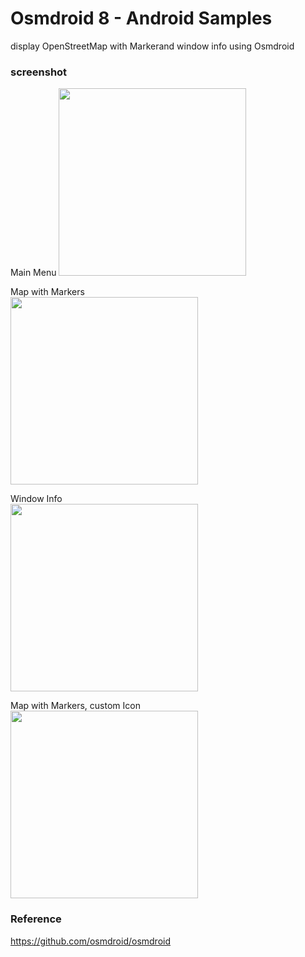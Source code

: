 Osmdroid 8 - Android Samples
===============

display OpenStreetMap with Markerand window info  using Osmdroid <br/>

### screenshot <br/>
Main Menu
<image src="https://raw.githubusercontent.com/ohwada/Android_Samples/master/Osmdroid8/screenshot/osmdroid8_main.png" width="300" /><br/>

Map with Markers <br/>
<image src="https://raw.githubusercontent.com/ohwada/Android_Samples/master/Osmdroid8/screenshot/osmdroid8_markers.png" width="300" /><br/>

Window Info<br/>
<image src="https://raw.githubusercontent.com/ohwada/Android_Samples/master/Osmdroid8/screenshot/osmdroid8_info_kawasaki.png" width="300" /><br/>

Map with Markers, custom Icon <br/>
<image src="https://raw.githubusercontent.com/ohwada/Android_Samples/master/Osmdroid8/screenshot/osmdroid8_custom_markers.png" width="300" /><br/>

### Reference <br/>
https://github.com/osmdroid/osmdroid
